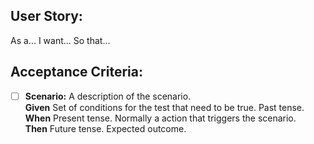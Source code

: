 ## User Story:

As a... I want... So that...

## **Acceptance Criteria:**

- [ ] **Scenario:** A description of the scenario.\
  **Given** Set of conditions for the test that need to be true. Past tense.\
  **When** Present tense. Normally a action that triggers the scenario.\
  **Then** Future tense. Expected outcome.
